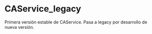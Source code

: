CAService_legacy
================

Primera versión estable de CAService. Pasa a legacy por desarrollo de nueva versión.
